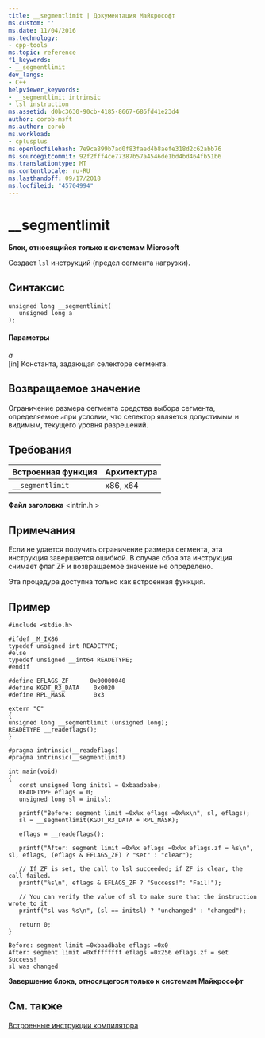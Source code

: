 ```yaml
---
title: __segmentlimit | Документация Майкрософт
ms.custom: ''
ms.date: 11/04/2016
ms.technology:
- cpp-tools
ms.topic: reference
f1_keywords:
- __segmentlimit
dev_langs:
- C++
helpviewer_keywords:
- __segmentlimit intrinsic
- lsl instruction
ms.assetid: d0bc3630-90cb-4185-8667-686fd41e23d4
author: corob-msft
ms.author: corob
ms.workload:
- cplusplus
ms.openlocfilehash: 7e9ca899b7ad0f83faed4b8aefe318d2c62abb76
ms.sourcegitcommit: 92f2fff4ce77387b57a4546de1bd4bd464fb51b6
ms.translationtype: MT
ms.contentlocale: ru-RU
ms.lasthandoff: 09/17/2018
ms.locfileid: "45704994"
---
```

# <a name="segmentlimit"></a>__segmentlimit
**Блок, относящийся только к системам Microsoft**  
  
 Создает `lsl` инструкций (предел сегмента нагрузки).  
  
## <a name="syntax"></a>Синтаксис  
  
```  
unsigned long __segmentlimit(   
   unsigned long a   
);  
```  
  
#### <a name="parameters"></a>Параметры  
*a*<br/>
[in] Константа, задающая селекторе сегмента.  
  
## <a name="return-value"></a>Возвращаемое значение  
 Ограничение размера сегмента средства выбора сегмента, определяемое `a`при условии, что селектор является допустимым и видимым, текущего уровня разрешений.  
  
## <a name="requirements"></a>Требования  
  
|Встроенная функция|Архитектура|  
|---------------|------------------|  
|`__segmentlimit`|x86, x64|  
  
 **Файл заголовка** \<intrin.h >  
  
## <a name="remarks"></a>Примечания  
 Если не удается получить ограничение размера сегмента, эта инструкция завершается ошибкой. В случае сбоя эта инструкция снимает флаг ZF и возвращаемое значение не определено.  
  
 Эта процедура доступна только как встроенная функция.  
  
## <a name="example"></a>Пример  
  
```  
#include <stdio.h>  
  
#ifdef _M_IX86  
typedef unsigned int READETYPE;  
#else  
typedef unsigned __int64 READETYPE;  
#endif  
  
#define EFLAGS_ZF      0x00000040  
#define KGDT_R3_DATA    0x0020  
#define RPL_MASK        0x3  
  
extern "C"  
{  
unsigned long __segmentlimit (unsigned long);  
READETYPE __readeflags();  
}  
  
#pragma intrinsic(__readeflags)  
#pragma intrinsic(__segmentlimit)  
  
int main(void)  
{  
   const unsigned long initsl = 0xbaadbabe;  
   READETYPE eflags = 0;  
   unsigned long sl = initsl;  
  
   printf("Before: segment limit =0x%x eflags =0x%x\n", sl, eflags);  
   sl = __segmentlimit(KGDT_R3_DATA + RPL_MASK);  
  
   eflags = __readeflags();  
  
   printf("After: segment limit =0x%x eflags =0x%x eflags.zf = %s\n", sl, eflags, (eflags & EFLAGS_ZF) ? "set" : "clear");  
  
   // If ZF is set, the call to lsl succeeded; if ZF is clear, the call failed.  
   printf("%s\n", eflags & EFLAGS_ZF ? "Success!": "Fail!");  
  
   // You can verify the value of sl to make sure that the instruction wrote to it  
   printf("sl was %s\n", (sl == initsl) ? "unchanged" : "changed");  
  
   return 0;  
}  
```  
  
```Output  
Before: segment limit =0xbaadbabe eflags =0x0  
After: segment limit =0xffffffff eflags =0x256 eflags.zf = set  
Success!  
sl was changed  
```  
  
**Завершение блока, относящегося только к системам Майкрософт**  
  
## <a name="see-also"></a>См. также  
 [Встроенные инструкции компилятора](../intrinsics/compiler-intrinsics.md)